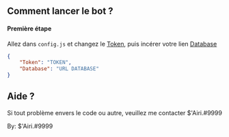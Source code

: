 ## Comment lancer le bot ?

#### Première étape
Allez dans `config.js` et changez le [Token](https://discord.com/developers), puis incérer votre lien [Database](https://www.mongodb.com/atlas)
```json
{
    "Token": "TOKEN",
    "Database": "URL DATABASE"
}
```

## Aide ?

Si tout problème envers le code ou autre, veuillez me contacter $'Airi.#9999

By: $'Airi.#9999
